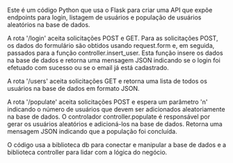Este é um código Python que usa o Flask para criar uma API que expõe endpoints para login, listagem de usuários e população de usuários aleatórios na base de dados.

A rota '/login' aceita solicitações POST e GET. Para as solicitações POST, os dados do formulário são obtidos usando request.form e, em seguida, passados para a função controller.insert_user. Esta função insere os dados na base de dados e retorna uma mensagem JSON indicando se o login foi efetuado com sucesso ou se o email já está cadastrado.

A rota '/users' aceita solicitações GET e retorna uma lista de todos os usuários na base de dados em formato JSON.

A rota '/populate' aceita solicitações POST e espera um parâmetro 'n' indicando o número de usuários que devem ser adicionados aleatoriamente na base de dados. O controlador controller.populate é responsável por gerar os usuários aleatórios e adicioná-los na base de dados. Retorna uma mensagem JSON indicando que a população foi concluída.

O código usa a biblioteca db para conectar e manipular a base de dados e a biblioteca controller para lidar com a lógica do negócio.
